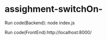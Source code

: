 # assighment-switchOn-

Run code(Backend): node index.js

Run code(FrontEnd):http://localhost:8000/
